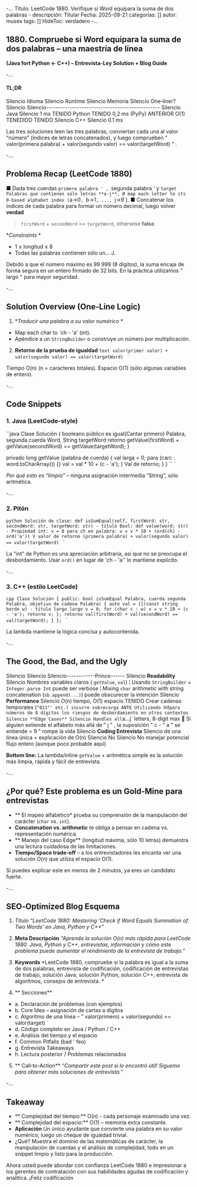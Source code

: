 -...
Título: LeetCode 1880. Verifique si Word equipara la suma de dos palabras -
descripción: Titular
Fecha: 2025-09-21
categorías: []
autor: muses
tags: []
HideToc: verdadero
-...
## 1880. **Compruebe si Word equipara la suma de dos palabras** – una maestría de línea
**(Java fort Python ← C++) – Entrevista-Ley Solution + Blog Guide**

-...

#### TL;DR
Silencio Idioma Silencio Runtime Silencio Memoria Silencio One‐liner? Silencio
Silencio------------------------------------------------
Silencio Java Silencio 1 ms
TENIDO Python TENIDO 0,2 ms (PyPy) ANTERIOR O(1) TENEDIDO TENIDO
Silencio C++ Silencio 0.1 ms

Las tres soluciones leen las tres palabras, conviertan cada una al valor “número” (indices de letras concatenados), y luego comprueben
" valor(primera palabra) + valor(segundo valor) == valor(targetWord) " .

-...

## Problema Recap (LeetCode 1880)

■ Dada tres cuerdas `primera palabra ' , `segunda palabra ' y `target Palabras que contienen sólo letras **a‐j**,
Ø map each letter to its 0‐based alphabet index (`a→0`, `b→1`, ..., `j→9`).
■ Concatenar los índices de cada palabra para formar un número decimal, luego volver **verdad**
> `firstWord` + `secondWord` == `targetWord`, otherwise **false**.

**Constraints* *

* 1 ≤ longitud ≤ 8
* Todas las palabras contienen sólo un... J.

Debido a que el número máximo es 99 999 (8 dígitos), la suma encaja de forma segura en un entero firmado de 32 bits.
En la práctica utilizamos " largo " para mayor seguridad.

-...

## Solution Overview (One‐Line Logic)

1. **Traducir una palabra a su valor numérico* *
* Map each char to `ch - 'a' (int).
* Apéndice a un `StringBuilder` o construye un número por multiplicación.
2. **Retorno de la prueba de igualdad**
``text
valor(primer valor) + valor(segundo valor) == valor(targetWord)
`` `

Tiempo O(n) (n = caracteres totales).
Espacio O(1) (sólo algunas variables de entero).

-...

## Code Snippets

### 1. Java (LeetCode-style)

``java
Clase Solución {
booleano público es igual(Cantar primero) Palabra, segunda cuerda Word, String targetWord
retorno getValue(firstWord) + getValue(secondWord) == getValue(targetWord);
}

privado long getValue (palabra de cuerda) {
val larga = 0;
para (carc : word.toCharArray()) {}
val = val * 10 + (c - 'a');
}
Val de retorno;
}
}
`` `

*Por qué esto es “limpio”* – ninguna asignación intermedia “String”, sólo aritmética.

-...

### 2. Pitón

``python
Solución de clase:
def isSumEqual(self, firstWord: str, secondWord: str, targetWord: str) - título Bool:
def value(word: str) - Propiedad int:
v = 0
para ch en palabra:
v = v * 10 + (ord(ch) - ord('a'))
V
valor de retorno (primera palabra) + valor(segundo valor) == valor(targetWord)
`` `

La "int" de Python es una apreciación arbitraria, así que no se preocupa el desbordamiento.
Usar `ord()` en lugar de 'ch - 'a'' lo mantiene explícito.

-...

### 3. C++ (estilo LeetCode)

``cpp
Clase Solución {
public:
bool isSumEqual Palabra, cuerda segunda Palabra, objetivo de cadena Palabra) {
auto val = [](const string borde w) - título largo
largo v = 0;
for (char c : w) v = v * 10 + (c - 'a');
retorno v;
};
retorno val(firstWord) + val(secondWord) == val(targetWord);
}
};
`` `

La lambda mantiene la lógica concisa y autocontenida.

-...

## The Good, the Bad, and the Ugly

Silencio Silencio
Silencio------------Prince------
Silencio **Readability** Silencio Nombres variables claros ( `getValue`, `val`) ¦ Usando `StringBuilder` + `Integer.parse Int` puede ser verbose ¦ Mixing `char` arithmetic with string concatenation (`sb.append(...)`) puede obscurecer la intención
Silencio **Performance** Silencio O(n) tiempo, O(1) espacio TENIDO Crear cadenas temporales (`"021"' etc.) incurre sobrecarga ANTE Utilizando `int` para números de 8 dígitos los riesgos de desbordamiento en otros contextos
Silencio **Edge Cases** Silencio Handles all `a...j` letters, 8-digit max  Si alguien extiende el alfabeto más allá de " j " , la suposición " c - " a " se entiende = 9 " rompe la vida
Silencio **Coding Entrevista** Silencio de una línea única + explicación de O(n) Silencio No Silencio No manejar potencial flujo entero (aunque poco probable aquí)

**Bottom line:** La lambda/inline `getValue` + aritmética simple es la solución más limpia, rápida y fácil de entrevista.

-...

## ¿Por qué? Este problema es un Gold‐Mine para entrevistas

* ** El mapeo alfabético* prueba su comprensión de la manipulación del carácter (`char` vs. `int`).
* **Concatenation vs. arithmetic** te obliga a pensar en cadena vs. representación numérica.
* ** Manejo del caso Edge** (longitud máxima, sólo 10 letras) demuestra una lectura cuidadosa de las limitaciones.
* **Tiempo/Space trade‐off** – a los entrevistadores les encanta ver una solución O(n) que utiliza el espacio O(1).

Si puedes explicar este en menos de 2 minutos, ya eres un candidato fuerte.

-...

## SEO‐Optimized Blog Esquema

1. *Título*
*“LeetCode 1880: Mastering ‘Check if Word Equals Summation of Two Words’ en Java, Python y C++”*

2. **Meta Descripción**
*“Aprenda la solución O(n) más rápida para LeetCode 1880. Java, Python y C++, entrevistas, información y cómo este problema puede aumentar el rendimiento de la entrevista de trabajo.”*

3. **Keywords**
*LeetCode 1880, compruebe si la palabra es igual a la suma de dos palabras, entrevista de codificación, codificación de entrevistas de trabajo, solución Java, solución Python, solución C++, entrevista de algoritmos, consejos de entrevista. *

4. ** Secciones**
* a. Declaración de problemas (con ejemplos)
* b. Core Idea – asignación de cartas a dígitos
* c. Algoritmo de una línea – " valor(primero) + valor(segundo) == valor(target) `
* d. Código completo en Java / Python / C++
* e. Análisis del tiempo y el espacio
* f. Common Pitfalls (bad ' feo)
* g. Entrevista Takeaways
* h. Lectura posterior / Problemas relacionados

5. ** Call‐to-Action**
*“Compartir este post si lo encontró útil! Sígueme para obtener más soluciones de entrevista.”*

-...

## Takeaway

- ** Complejidad del tiempo:** O(n) - cada personaje examinado una vez.
- ** Complejidad del espacio:** O(1) – memoria extra constante.
- **Aplicación** Un único ayudante que convierte una palabra en su valor numérico; luego un cheque de igualdad trivial.
- ¿Qué? Muestra el dominio de las matemáticas de carácter, la manipulación de cuerdas y el análisis de complejidad, todo en un snippet limpio y listo para la producción.

Ahora usted puede abordar con confianza LeetCode 1880 e impresionar a los gerentes de contratación con sus habilidades agudas de codificación y analítica. ¡Feliz codificación